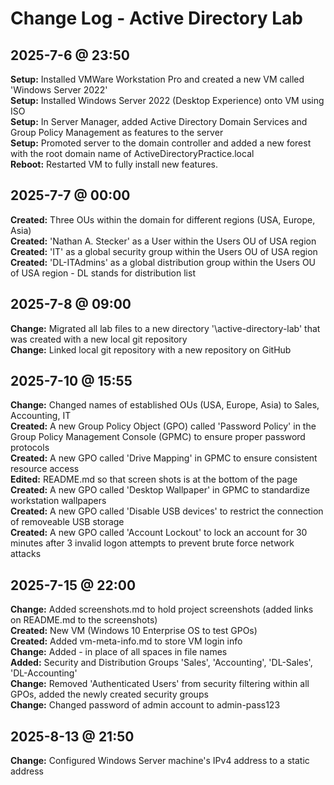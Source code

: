 # Change Log - Active Directory Lab

## 2025-7-6 @ 23:50

**Setup:** Installed VMWare Workstation Pro and created a new VM called 'Windows Server 2022'  
**Setup:** Installed Windows Server 2022 (Desktop Experience) onto VM using ISO  
**Setup:** In Server Manager, added Active Directory Domain Services and Group Policy Management as features to the server  
**Setup:** Promoted server to the domain controller and added a new forest with the root domain name of ActiveDirectoryPractice.local  
**Reboot:** Restarted VM to fully install new features.  

## 2025-7-7 @ 00:00

**Created:** Three OUs within the domain for different regions (USA, Europe, Asia)  
**Created:** 'Nathan A. Stecker' as a User within the Users OU of USA region  
**Created:** 'IT' as a global security group within the Users OU of USA region  
**Created:** 'DL-ITAdmins' as a global distribution group within the Users OU of USA region - DL stands for distribution list  

## 2025-7-8 @ 09:00

**Change:** Migrated all lab files to a new directory '\active-directory-lab' that was created with a new local git repository  
**Change:** Linked local git repository with a new repository on GitHub  

## 2025-7-10 @ 15:55

**Change:** Changed names of established OUs (USA, Europe, Asia) to Sales, Accounting, IT  
**Created:** A new Group Policy Object (GPO) called 'Password Policy' in the Group Policy Management Console (GPMC) to ensure proper password protocols  
**Created:** A new GPO called 'Drive Mapping' in GPMC to ensure consistent resource access  
**Edited:** README.md so that screen shots is at the bottom of the page  
**Created:** A new GPO called 'Desktop Wallpaper' in GPMC to standardize workstation wallpapers  
**Created:** A new GPO called 'Disable USB devices' to restrict the connection of removeable USB storage  
**Created:** A new GPO called 'Account Lockout' to lock an account for 30 minutes after 3 invalid logon attempts to prevent brute force network attacks

## 2025-7-15 @ 22:00

**Change:** Added screenshots.md to hold project screenshots (added links on README.md to the screenshots)  
**Created:** New VM (Windows 10 Enterprise OS to test GPOs)  
**Created:** Added vm-meta-info.md to store VM login info  
**Change:** Added - in place of all spaces in file names  
**Added:** Security and Distribution Groups 'Sales', 'Accounting', 'DL-Sales', 'DL-Accounting'  
**Change:** Removed 'Authenticated Users' from security filtering within all GPOs, added the newly created security groups  
**Change:** Changed password of admin account to admin-pass123  

## 2025-8-13 @ 21:50  

**Change:** Configured Windows Server machine's IPv4 address to a static address  
